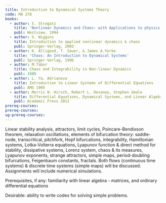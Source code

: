 ```yaml
---
title: Introduction to Dynamical Systems Theory
code: MA 278
books:
  - author: S. Strogatz
    title: 'Nonlinear Dynamics and Chaos: with Applications to physics, Biology, Chemistry, and Engineering'
    publ: Westview, 1994
  - author: S. Wiggins  
    title: Introduction to applied nonlinear dynamics & chaos
    publ: Springer-Verlag, 2003
  - author: K. Alligood, T. Sauer, & James A.Yorke
    title: 'Chaos: An Introduction to Dynamical Systems'
    publ: Springer-Verlag, 1996
  - author: M.Tabor
    title: Chaos and Integrability in Non-linear Dynamics
    publ: 1989
  - author: L. Ya. Adrianova
    title: Introduction to Linear Systems of Differential Equations
    publ: AMS 1995
  - author: Morris W. Hirsch, Robert L. Devaney, Stephen Smale
    title: Differential Equations, Dynamical Systems, and Linear Algebra
    publ: Academic Press 2012
prereq-courses: 
prereq-courses:
ug-prereq-courses:
---
```


Linear stability analysis, attractors, limit cycles, Poincare-Bendixson
theorem, relaxation oscillations, elements of bifurcation theory:
saddle-node, transcritical, pitchfork, Hopf bifurcations,
integrability, Hamiltonian systems, Lotka-Volterra equations,
Lyapunov function & direct method for stability, dissipative systems,
Lorenz system, chaos & its measures, Lyapunov exponents, strange
attractors, simple maps, period-doubling bifurcations, Feigenbaum
constants, fractals.
Both flows (continuous time systems) & discrete time systems (simple
maps) will be discussed.
Assignments will include numerical simulations.

Prerequisites, if any: familiarity with linear algebra - matrices, and
ordinary differential equations

Desirable: ability to write codes for solving simple problems.
